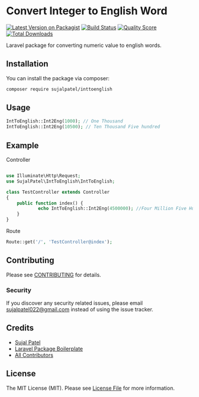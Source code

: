 # Convert Integer to English Word

[![Latest Version on Packagist](https://img.shields.io/packagist/v/sujalpatel/inttoenglish.svg?style=flat-square)](https://packagist.org/packages/sujalpatel/inttoenglish)
[![Build Status](https://img.shields.io/travis/sujalpatel/inttoenglish/master.svg?style=flat-square)](https://travis-ci.org/sujalpatel/inttoenglish)
[![Quality Score](https://img.shields.io/scrutinizer/g/sujalpatel/inttoenglish.svg?style=flat-square)](https://scrutinizer-ci.com/g/sujalpatel/inttoenglish)
[![Total Downloads](https://img.shields.io/packagist/dt/sujalpatel/inttoenglish.svg?style=flat-square)](https://packagist.org/packages/sujalpatel/inttoenglish)

Laravel package for converting numeric value to english words.

## Installation

You can install the package via composer:

```bash
composer require sujalpatel/inttoenglish
```

## Usage

``` php
IntToEnglish::Int2Eng(1000); // One Thousand
IntToEnglish::Int2Eng(10500); // Ten Thousand Five hundred
```

## Example

Controller

``` php

use Illuminate\Http\Request;
use SujalPatel\IntToEnglish\IntToEnglish;

class TestController extends Controller
{
    public function index() {
            echo IntToEnglish::Int2Eng(4500000); //Four Million Five Hundred Thousand 
    }
}
```

Route
``` php
Route::get('/', 'TestController@index');
```
## Contributing

Please see [CONTRIBUTING](CONTRIBUTING.md) for details.

### Security

If you discover any security related issues, please email sujalpatel022@gmail.com instead of using the issue tracker.

## Credits

- [Sujal Patel](https://github.com/sujalpatel2209)
- [Laravel Package Boilerplate](https://laravelpackageboilerplate.com)
- [All Contributors](../../contributors)

## License

The MIT License (MIT). Please see [License File](LICENSE.md) for more information.
